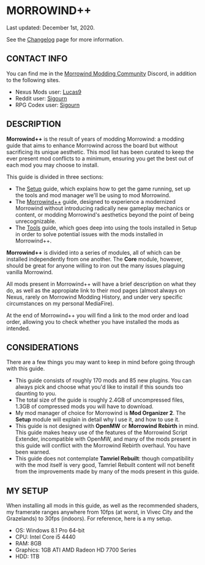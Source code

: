 # MORROWIND++

Last updated: December 1st, 2020. 

See the [Changelog](https://github.com/Sigourn/morrowind-improved/blob/master/changelog.md) page for more information.

## CONTACT INFO

You can find me in the [Morrowind Modding Community](https://discord.me/mwmods) Discord, in addition to the following sites.

- Nexus Mods user: [Lucas9](https://www.nexusmods.com/morrowind/users/14600469)
- Reddit user: [Sigourn](https://www.reddit.com/user/Sigourn)
- RPG Codex user: [Sigourn](https://rpgcodex.net/forums/index.php?members/sigourn.21476/)

## DESCRIPTION

**Morrowind++** is the result of years of modding Morrowind: a modding guide that aims to enhance Morrowind across the board but without sacrificing its unique aesthetic. This mod list has been curated to keep the ever present mod conflicts to a minimum, ensuring you get the best out of each mod you may choose to install.

This guide is divided in three sections:

- The [Setup](https://github.com/Sigourn/morrowind-improved/blob/master/setup.md) guide, which explains how to get the game running, set up the tools and mod manager we'll be using to mod Morrowind.
- The [Morrowind++](https://github.com/Sigourn/morrowind-improved/blob/master/mw++.md) guide, designed to experience a modernized Morrowind without introducing radically new gameplay mechanics or content, or modding Morrowind's aesthetics beyond the point of being unrecognizable.
- The [Tools](https://github.com/Sigourn/morrowind-improved/blob/master/mwtools.md) guide, which goes deep into using the tools installed in Setup in order  to solve potential issues with the mods installed in Morrowind++.

**Morrowind++** is divided into a series of modules, all of which can be installed independently from one another. The **Core** module, however, should be great for anyone willing to iron out the many issues plaguing vanilla Morrowind.

All mods present in Morrowind++ will have a brief description on what they do, as well as the appropiate link to their mod pages (almost always on Nexus, rarely on Morrowind Modding History, and under very specific circumstances on my personal MediaFire).

At the end of Morrowind++ you will find a link to the mod order and load order, allowing you to check whether you have installed the mods as intended.

## CONSIDERATIONS

There are a few things you may want to keep in mind before going through with this guide.

- This guide consists of roughly 170 mods and 85 new plugins. You can always pick and choose what you'd like to install if this sounds too daunting to you.
- The total size of the guide is roughly 2.4GB of uncompressed files, 1.3GB of compressed mods you will have to download.
- My mod manager of choice for Morrowind is **Mod Organizer 2**. The **Setup** module will explain in detail why I use it, and how to use it.
- This guide is not designed with **OpenMW** or **Morrowind Rebirth** in mind. This guide makes heavy use of the features of the Morrowind Script Extender, incompatible with OpenMW, and many of the mods present in this guide will conflict with the Morrowind Rebirth overhaul. You have been warned.
- This guide does not contemplate **Tamriel Rebuilt**: though compatibility with the mod itself is very good, Tamriel Rebuilt content will not benefit from the improvements made by many of the mods present in this guide.

## MY SETUP

When installing all mods in this guide, as well as the recommended shaders, my framerate ranges anywhere from 10fps (at worst, in Vivec City and the Grazelands) to 30fps (indoors). For reference, here is a my setup.

- OS: Windows 8.1 Pro 64-bit
- CPU: Intel Core i5 4440
- RAM: 8GB
- Graphics: 1GB ATI AMD Radeon HD 7700 Series
- HDD: 1TB
